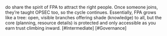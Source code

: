 do share the spirit of FPA to attract the right people. Once someone joins, they’re taught OPSEC too, so the cycle continues. Essentially, FPA grows like a tree: open, visible branches offering shade (knowledge) to all, but the core (planning, resource details) is protected and only accessible as you earn trust climbing inward. [#Intermediate] [#Governance]